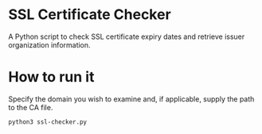 # SSL Certificate Checker
A Python script to check SSL certificate expiry dates and retrieve issuer organization information.

# How to run it
Specify the domain you wish to examine and, if applicable, supply the path to the CA file.
    
    python3 ssl-checker.py

